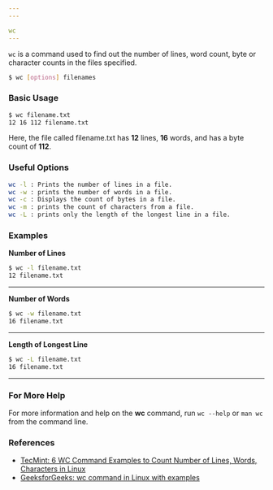 ```yaml
---
---

wc
---
```

`wc` is a command used to find out the number of lines, word count, byte or character counts in the files specified.

~~~ bash
$ wc [options] filenames
~~~

<!--more-->

### Basic Usage

~~~ bash
$ wc filename.txt
12 16 112 filename.txt
~~~

Here, the file called filename.txt has **12** lines, **16** words, and has a byte count of **112**.

### Useful Options

~~~ bash
wc -l : Prints the number of lines in a file.
wc -w : prints the number of words in a file.
wc -c : Displays the count of bytes in a file.
wc -m : prints the count of characters from a file.
wc -L : prints only the length of the longest line in a file.
~~~

### Examples

**Number of Lines**

~~~ bash
$ wc -l filename.txt
12 filename.txt
~~~

---
**Number of Words**

~~~ bash
$ wc -w filename.txt
16 filename.txt
~~~

---
**Length of Longest Line**

~~~ bash
$ wc -L filename.txt
16 filename.txt
~~~

---

### For More Help
For more information and help on the **wc** command, run `wc --help` or `man wc` from the command line.

### References

* [TecMint: 6 WC Command Examples to Count Number of Lines, Words, Characters in Linux](https://www.tecmint.com/wc-command-examples/)
* [GeeksforGeeks: wc command in Linux with examples](https://www.geeksforgeeks.org/wc-command-linux-examples/)

